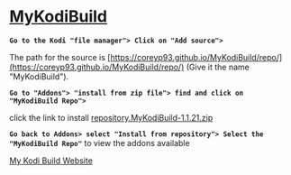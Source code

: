 # [<B>MyKodiBuild</B>](https://coreyp93.github.io/MyKodiBuild/)

**`Go to the Kodi "file manager"> Click on "Add source">`** 

The path for the source is [https://coreyp93.github.io/MyKodiBuild/repo/](https://coreyp93.github.io/MyKodiBuild/repo/) (Give it the name "MyKodiBuild").

**`Go to "Addons"> "install from zip file"> find and click on "MyKodiBuild Repo">`**

click the link to install [repository.MyKodiBuild-1.1.21.zip](https://coreyp93.github.io/MyKodiBuild/repo/repository.MyKodiBuild-1.1.21.zip)

**`Go back to Addons> select "Install from repository"> Select the "MyKodiBuild Repo"`** to view the addons available

[My Kodi Build Website](https://coreyp93.000webhostapp.com)


